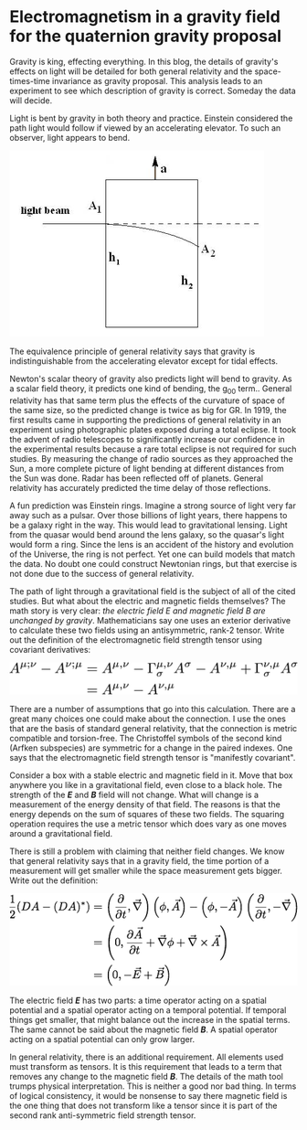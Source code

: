 # Electromagnetism in a gravity field for the quaternion gravity proposal

Gravity is king, effecting everything. In this blog, the details of gravity's
effects on light will be detailed for both general relativity and the
space-times-time invariance as gravity proposal. This analysis leads to an
experiment to see which description of gravity is correct. Someday the data
will decide.

Light is bent by gravity in both theory and practice. Einstein considered the
path light would follow if viewed by an accelerating elevator. To such an 
observer, light appears to bend. 

![](light_in_an_accelerating_elevator.jpg)

The equivalence principle of general relativity says that gravity is indistinguishable
from the accelerating elevator except for tidal effects.

Newton's scalar theory of gravity also predicts light will bend to gravity. As
a scalar field theory, it predicts one kind of bending, the g<sub>00</sub> term..
General relativity has that same term plus the effects of the curvature of space
of the same size, so the predicted change is twice as big for GR. In 1919, the
first results came in supporting the predictions of general relativity in an
experiment using photographic plates exposed during a total eclipse. It took 
the advent of radio telescopes to significantly increase our confidence in the
experimental results because a rare total eclipse is not required for such studies.
By measuring the change of radio sources as they approached the Sun, a more
complete picture of light bending at different distances from the Sun was done.
Radar has been reflected off of planets. General relativity has accurately
predicted the time delay of those reflections.

A fun prediction was Einstein rings. Imagine a strong source of light very far
away such as a pulsar. Over those billions of light years, there happens to be
a galaxy right in the way. This would lead to gravitational lensing. Light from 
the quasar would bend around the lens galaxy, so the quasar's light would form
a ring. Since the lens is an accident of the history and evolution of the
Universe, the ring is not perfect. Yet one can build models that match the
data. No doubt one could construct Newtonian rings, but that exercise is not
done due to the success of general relativity.

The path of light through a gravitational field is the subject of all of the
cited studies. But what about the electric and magnetic fields themselves? The
math story is very clear: *the electric field E and magnetic field B are
unchanged by gravity*. Mathematicians say one uses an exterior derivative to
calculate these two fields using an antisymmetric, rank-2 tensor. Write out the
definition of the electromagnetic field strength tensor using covariant
derivatives:

![](b_field_def.png)

There are a number of assumptions that go into this calculation. There are a
great many choices one could make about the connection. I use the ones that are
the basis of standard general relativity, that the connection is metric
compatible and torsion-free. The Christoffel symbols of the second kind (Arfken
subspecies) are symmetric for a change in the paired indexes. One says that the
electromagnetic field strength tensor is "manifestly covariant".

Consider a box with a stable electric and magnetic field in it. Move that box
anywhere you like in a gravitational field, even close to a black hole. The
strength of the __*E*__ and __*B*__ field will not change. What will change is a
measurement of the energy density of that field. The reasons is that the energy
depends on the sum of squares of these two fields. The squaring operation
requires the use a metric tensor which does vary as one moves around a
gravitational field. 

There is still a problem with claiming that neither field changes. We know that
general relativity says that in a gravity field, the time portion of a
measurement will get smaller while the space measurement gets bigger. Write out
the definition:

![](E_and_B_def.png)

The electric field __*E*__ has two parts: a time operator acting on a spatial
potential and a spatial operator acting on a temporal potential. If temporal
things get smaller, that might balance out the increase in the spatial terms.
The same cannot be said about the magnetic field __*B*__. A spatial operator
acting on a spatial potential can only grow larger. 

In general relativity, there is an additional requirement. All elements used
must transform as tensors. It is this requirement that leads to a term that
removes any change to the magnetic field __*B*__. The details of the math
tool trumps physical interpretation. This is neither a good nor bad thing. In
terms of logical consistency, it would be nonsense to say there magnetic field is
the one thing that does not transform like a tensor since it is part of the
second rank anti-symmetric field strength tensor.
